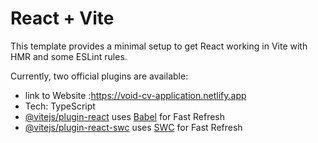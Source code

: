 # React + Vite

This template provides a minimal setup to get React working in Vite with HMR and some ESLint rules.

Currently, two official plugins are available:
- link to Website :https://void-cv-application.netlify.app
- Tech: TypeScript
- [@vitejs/plugin-react](https://github.com/vitejs/vite-plugin-react/blob/main/packages/plugin-react/README.md) uses [Babel](https://babeljs.io/) for Fast Refresh
- [@vitejs/plugin-react-swc](https://github.com/vitejs/vite-plugin-react-swc) uses [SWC](https://swc.rs/) for Fast Refresh
